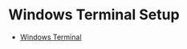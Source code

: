 # Windows Terminal Setup

- [Windows Terminal](https://www.microsoft.com/en-au/p/windows-terminal/9n0dx20hk701?activetab=pivot:overviewtab)
